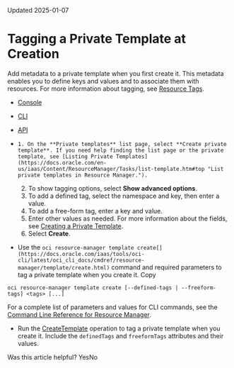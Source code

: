 Updated 2025-01-07
# Tagging a Private Template at Creation
Add metadata to a private template when you first create it. This metadata enables you to define keys and values and to associate them with resources.
For more information about tagging, see [Resource Tags](https://docs.oracle.com/iaas/Content/General/Concepts/resourcetags.htm).
  * [Console](https://docs.oracle.com/en-us/iaas/Content/ResourceManager/Tasks/tag-create-template.htm)
  * [CLI](https://docs.oracle.com/en-us/iaas/Content/ResourceManager/Tasks/tag-create-template.htm)
  * [API](https://docs.oracle.com/en-us/iaas/Content/ResourceManager/Tasks/tag-create-template.htm)


  *     1. On the **Private templates** list page, select **Create private template**. If you need help finding the list page or the private template, see [Listing Private Templates](https://docs.oracle.com/en-us/iaas/Content/ResourceManager/Tasks/list-template.htm#top "List private templates in Resource Manager.").
    2. To show tagging options, select **Show advanced options**.
    3. To add a defined tag, select the namespace and key, then enter a value.
    4. To add a free-form tag, enter a key and value.
    5. Enter other values as needed.
For more information about the fields, see [Creating a Private Template](https://docs.oracle.com/en-us/iaas/Content/ResourceManager/Tasks/create-template.htm#top "Create a private template in Resource Manager.").
    6. Select **Create**.
  * Use the `oci resource-manager template create[](https://docs.oracle.com/iaas/tools/oci-cli/latest/oci_cli_docs/cmdref/resource-manager/template/create.html)` command and required parameters to tag a private template when you create it.
Copy
```
oci resource-manager template create [--defined-tags | --freeform-tags] <tags> [...]
```

For a complete list of parameters and values for CLI commands, see the [Command Line Reference for Resource Manager](https://docs.oracle.com/iaas/tools/oci-cli/latest/oci_cli_docs/cmdref/resource-manager.html).
  * Run the [CreateTemplate](https://docs.oracle.com/iaas/api/#/en/resourcemanager/latest/Template/CreateTemplate) operation to tag a private template when you create it. Include the `definedTags` and `freeformTags` attributes and their values.


Was this article helpful?
YesNo

